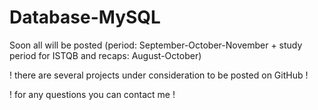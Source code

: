 # Database-MySQL
Soon all will be posted (period: September-October-November + study period for ISTQB and recaps: August-October) 

! there are several projects under consideration to be posted on GitHub !
 
! for any questions you can contact me ! 
